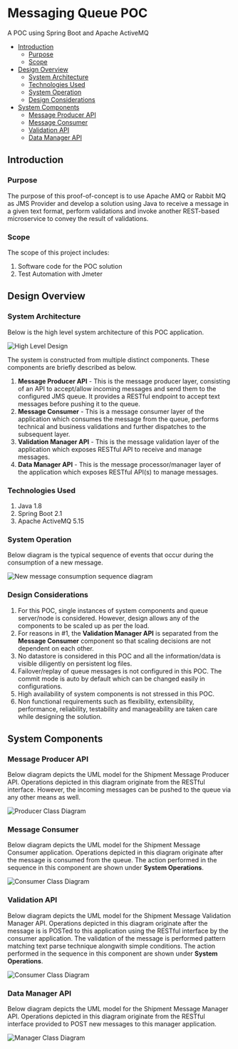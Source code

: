 # Messaging Queue POC
A POC using Spring Boot and Apache ActiveMQ

  * [Introduction](#introduction)
    + [Purpose](#purpose)
    + [Scope](#scope)
  * [Design Overview](#design-overview)
    + [System Architecture](#system-architecture)
    + [Technologies Used](#technologies-used)
    + [System Operation](#system-operation)
    + [Design Considerations](#design-considerations)
  * [System Components](#system-components)
    + [Message Producer API](#message-producer-api)
    + [Message Consumer](#message-consumer)
    + [Validation API](#validation-api)
    + [Data Manager API](#data-manager-api)

## Introduction
### Purpose
The purpose of this proof-of-concept is to use Apache AMQ or Rabbit MQ as JMS Provider and develop a solution using Java to receive a message in a given text format, perform validations and invoke another REST-based microservice to convey the result of validations.
### Scope
The scope of this project includes:

1. Software code for the POC solution
2. Test Automation with Jmeter

## Design Overview
### System Architecture

Below is the high level system architecture of this POC application.

![High Level Design](https://github.com/shishir-insane/mq-poc/blob/master/images/hld.png?raw=true)

The system is constructed from multiple distinct components. These components are briefly described as below.

1. **Message Producer API** - This is the message producer layer, consisting of an API to accept/allow incoming messages and send them to the configured JMS queue. It provides a RESTful endpoint to accept text messages before pushing it to the queue.
2. **Message Consumer** - This is a message consumer layer of the application which consumes the message from the queue, performs technical and business validations and further dispatches to the subsequent layer.
3. **Validation Manager API** - This is the message validation layer of the application which exposes RESTful API to receive and manage messages.
3. **Data Manager API** - This is the message processor/manager layer of the application which exposes RESTful API(s) to manage messages.


### Technologies Used
1. Java 1.8
2. Spring Boot 2.1
3. Apache ActiveMQ 5.15

### System Operation
Below diagram is the typical sequence of events that occur during the consumption of a new message.

![New message consumption sequence diagram](https://github.com/shishir-insane/mq-poc/blob/master/images/processConsumedMessage-seq.png?raw=true)

### Design Considerations
1. For this POC, single instances of system components and queue server/node is considered. However, design allows any of the components to be scaled up as per the load.
2. For reasons in #1, the **Validation Manager API** is separated from the **Message Consumer** component so that scaling decisions are not dependent on each other.
3. No datastore is considered in this POC and all the information/data is visible diligently on persistent log files.
4. Failover/replay of queue messages is not configured in this POC. The commit mode is auto by default which can be changed easily in configurations.
5. High availability of system components is not stressed in this POC.  
6. Non functional requirements such as flexibility, extensibility, performance, reliability, testability and manageability are taken care while designing the solution.

## System Components
### Message Producer API
Below diagram depicts the UML model for the Shipment Message Producer API. Operations depicted in this diagram originate from the RESTful interface. However, the incoming messages can be pushed to the queue via any other means as well. 

![Producer Class Diagram](https://github.com/shishir-insane/mq-poc/blob/master/images/producer-class-diagram.png?raw=true)

### Message Consumer
Below diagram depicts the UML model for the Shipment Message Consumer application. Operations depicted in this diagram originate after the message is consumed from the queue. The action performed in the sequence in this component are shown under **System Operations**.

![Consumer Class Diagram](https://github.com/shishir-insane/mq-poc/blob/master/images/consumer-class-diagram.png?raw=true)

### Validation API
Below diagram depicts the UML model for the Shipment Message Validation Manager API. Operations depicted in this diagram originate after the message is is POSTed to this application using the RESTful interface by the consumer application. The validation of the message is performed pattern matching text parse technique alongwith simple conditions. The action performed in the sequence in this component are shown under **System Operations**.

![Consumer Class Diagram](https://github.com/shishir-insane/mq-poc/blob/master/images/validation-manager-class-diagram.png?raw=true)

### Data Manager API
Below diagram depicts the UML model for the Shipment Message Manager API. Operations depicted in this diagram originate from the RESTful interface provided to POST new messages to this manager application.

![Manager Class Diagram](https://github.com/shishir-insane/mq-poc/blob/master/images/manager-class-diagram.png?raw=true)